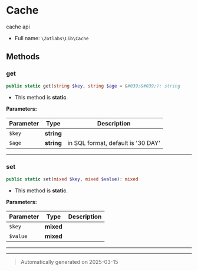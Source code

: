 
# Cache

cache api



* Full name: `\Zotlabs\Lib\Cache`




## Methods


### get



```php
public static get(string $key, string $age = &#039;&#039;): string
```



* This method is **static**.




**Parameters:**

| Parameter | Type | Description |
|-----------|------|-------------|
| `$key` | **string** |  |
| `$age` | **string** | in SQL format, default is &#039;30 DAY&#039; |





***

### set



```php
public static set(mixed $key, mixed $value): mixed
```



* This method is **static**.




**Parameters:**

| Parameter | Type | Description |
|-----------|------|-------------|
| `$key` | **mixed** |  |
| `$value` | **mixed** |  |





***


***
> Automatically generated on 2025-03-15
